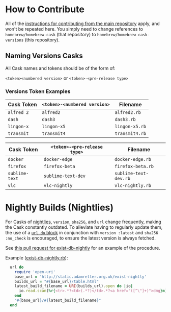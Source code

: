 # How to Contribute

All of the [instructions for contributing from the main repository](https://github.com/Homebrew/homebrew-cask/blob/master/CONTRIBUTING.md) apply, and won't be repeated here. You simply need to change references to `homebrew/homebrew-cask` (that repository) to `homebrew/homebrew-cask-versions` (this repository).

## Naming Versions Casks

All Cask names and tokens should be of the form of:

`<token><numbered version>` or `<token>-<pre-release type>`

### Versions Token Examples

Cask Token          | `<token>-<numbered version>` | Filename
--------------------|------------------------------|------------------------
`alfred 2`          | `alfred2`                    | `alfred2.rb`
`dash`              | `dash3`                      | `dash3.rb`
`lingon-x`          | `lingon-x5`                  | `lingon-x5.rb`
`transmit`          | `transmit4`                  | `transmit4.rb`



Cask Token          | `<token>-<pre-release type>` | Filename
--------------------|------------------------------|------------------------
`docker`            | `docker-edge`                | `docker-edge.rb`
`firefox`           | `firefox-beta`               | `firefox-beta.rb`
`sublime-text`      | `sublime-text-dev`           | `sublime-text-dev.rb`
`vlc`               | `vlc-nightly`                | `vlc-nightly.rb`

# Nightly Builds (Nightlies)

For Casks of [nightlies](https://en.wikipedia.org/wiki/Daily_build), `version`, `sha256`, and `url` change frequently, making the Cask constantly outdated. To alleviate having to regularly update them, the use of a [`url do` block](https://github.com/Homebrew/homebrew-cask/blob/master/doc/cask_language_reference/stanzas/url.md#using-a-block-to-defer-code-execution) in conjunction with `version :latest` and `sha256 :no_check` is encouraged, to ensure the latest version is always fetched.

See [this pull request for exist-db-nightly](https://github.com/Homebrew/homebrew-cask-versions/pull/3067) for an example of the procedure.

Example ([exist-db-nightly.rb](https://github.com/Homebrew/homebrew-cask-versions/blob/16b3bab91ab5b9a69ef7c456441b0e0fced56516/Casks/exist-db-nightly.rb#L6#L14)):

```ruby
  url do
    require 'open-uri'
    base_url = 'http://static.adamretter.org.uk/exist-nightly'
    builds_url = "#{base_url}/table.html"
    latest_build_filename = URI(builds_url).open do |io|
      io.read.scan(%r{<tr>.*?<td>(.*?)</td>.*?<a href="([^\"]+)">dmg}m).max[1]
    end
    "#{base_url}/#{latest_build_filename}"
  end
```
